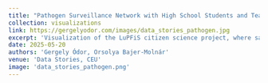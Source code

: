 ```yaml
---
title: "Pathogen Surveillance Network with High School Students and Teachers"
collection: visualizations
link: https://gergelyodor.com/images/data_stories_pathogen.jpg
excerpt: 'Visualization of the LuPFiS citizen science project, where samples are collected by students and analyzed by researchers for common pathogens. The network shows the transactions of samples between students and researchers.'
date: 2025-05-20
authors: 'Gergely Ódor, Orsolya Bajer-Molnár'
venue: 'Data Stories, CEU'
image: 'data_stories_pathogen.png'
---
```

